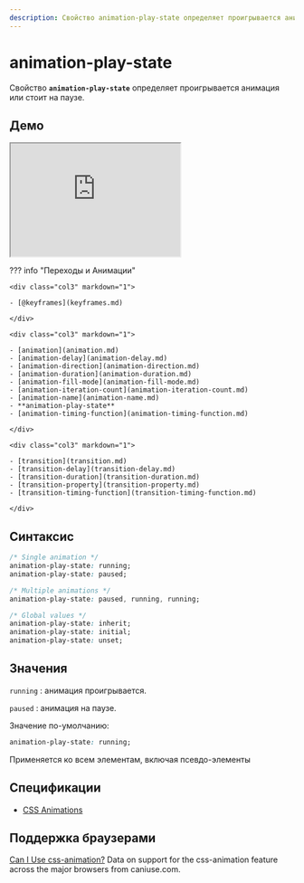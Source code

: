 ```yaml
---
description: Свойство animation-play-state определяет проигрывается анимация или стоит на паузе
---
```


# animation-play-state

Свойство **`animation-play-state`** определяет проигрывается анимация или стоит на паузе.

## Демо

<iframe class="interactive is-default-height" height="200" src="https://interactive-examples.mdn.mozilla.net/pages/css/animation-play-state.html" title="MDN Web Docs Interactive Example" loading="lazy" data-readystate="complete"></iframe>

??? info "Переходы и Анимации"

    <div class="col3" markdown="1">

    - [@keyframes](keyframes.md)

    </div>

    <div class="col3" markdown="1">

    - [animation](animation.md)
    - [animation-delay](animation-delay.md)
    - [animation-direction](animation-direction.md)
    - [animation-duration](animation-duration.md)
    - [animation-fill-mode](animation-fill-mode.md)
    - [animation-iteration-count](animation-iteration-count.md)
    - [animation-name](animation-name.md)
    - **animation-play-state**
    - [animation-timing-function](animation-timing-function.md)

    </div>

    <div class="col3" markdown="1">

    - [transition](transition.md)
    - [transition-delay](transition-delay.md)
    - [transition-duration](transition-duration.md)
    - [transition-property](transition-property.md)
    - [transition-timing-function](transition-timing-function.md)

    </div>

## Синтаксис

```css
/* Single animation */
animation-play-state: running;
animation-play-state: paused;

/* Multiple animations */
animation-play-state: paused, running, running;

/* Global values */
animation-play-state: inherit;
animation-play-state: initial;
animation-play-state: unset;
```

## Значения

`running`
: анимация проигрывается.

`paused`
: анимация на паузе.

Значение по-умолчанию:

```css
animation-play-state: running;
```

Применяется ко всем элементам, включая псевдо-элементы

## Спецификации

- [CSS Animations](https://drafts.csswg.org/css-animations/#animation-play-state)

## Поддержка браузерами

<p class="ciu_embed" data-feature="css-animation" data-periods="future_1,current,past_1,past_2">
  <a href="http://caniuse.com/#feat=css-animation">Can I Use css-animation?</a> Data on support for the css-animation feature across the major browsers from caniuse.com.
</p>
